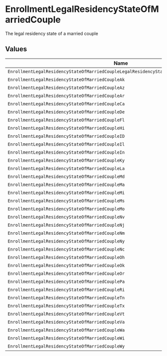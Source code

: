 # EnrollmentLegalResidencyStateOfMarriedCouple

The legal residency state of a married couple


## Values

| Name                                                                                        | Value                                                                                       |
| ------------------------------------------------------------------------------------------- | ------------------------------------------------------------------------------------------- |
| `EnrollmentLegalResidencyStateOfMarriedCoupleLegalResidencyStateOfMarriedCoupleUnspecified` | LEGAL_RESIDENCY_STATE_OF_MARRIED_COUPLE_UNSPECIFIED                                         |
| `EnrollmentLegalResidencyStateOfMarriedCoupleAk`                                            | AK                                                                                          |
| `EnrollmentLegalResidencyStateOfMarriedCoupleAz`                                            | AZ                                                                                          |
| `EnrollmentLegalResidencyStateOfMarriedCoupleAr`                                            | AR                                                                                          |
| `EnrollmentLegalResidencyStateOfMarriedCoupleCa`                                            | CA                                                                                          |
| `EnrollmentLegalResidencyStateOfMarriedCoupleDe`                                            | DE                                                                                          |
| `EnrollmentLegalResidencyStateOfMarriedCoupleFl`                                            | FL                                                                                          |
| `EnrollmentLegalResidencyStateOfMarriedCoupleHi`                                            | HI                                                                                          |
| `EnrollmentLegalResidencyStateOfMarriedCoupleID`                                            | ID                                                                                          |
| `EnrollmentLegalResidencyStateOfMarriedCoupleIl`                                            | IL                                                                                          |
| `EnrollmentLegalResidencyStateOfMarriedCoupleIn`                                            | IN                                                                                          |
| `EnrollmentLegalResidencyStateOfMarriedCoupleKy`                                            | KY                                                                                          |
| `EnrollmentLegalResidencyStateOfMarriedCoupleLa`                                            | LA                                                                                          |
| `EnrollmentLegalResidencyStateOfMarriedCoupleMd`                                            | MD                                                                                          |
| `EnrollmentLegalResidencyStateOfMarriedCoupleMa`                                            | MA                                                                                          |
| `EnrollmentLegalResidencyStateOfMarriedCoupleMi`                                            | MI                                                                                          |
| `EnrollmentLegalResidencyStateOfMarriedCoupleMs`                                            | MS                                                                                          |
| `EnrollmentLegalResidencyStateOfMarriedCoupleMo`                                            | MO                                                                                          |
| `EnrollmentLegalResidencyStateOfMarriedCoupleNv`                                            | NV                                                                                          |
| `EnrollmentLegalResidencyStateOfMarriedCoupleNj`                                            | NJ                                                                                          |
| `EnrollmentLegalResidencyStateOfMarriedCoupleNm`                                            | NM                                                                                          |
| `EnrollmentLegalResidencyStateOfMarriedCoupleNy`                                            | NY                                                                                          |
| `EnrollmentLegalResidencyStateOfMarriedCoupleNc`                                            | NC                                                                                          |
| `EnrollmentLegalResidencyStateOfMarriedCoupleOh`                                            | OH                                                                                          |
| `EnrollmentLegalResidencyStateOfMarriedCoupleOk`                                            | OK                                                                                          |
| `EnrollmentLegalResidencyStateOfMarriedCoupleOr`                                            | OR                                                                                          |
| `EnrollmentLegalResidencyStateOfMarriedCouplePa`                                            | PA                                                                                          |
| `EnrollmentLegalResidencyStateOfMarriedCoupleRi`                                            | RI                                                                                          |
| `EnrollmentLegalResidencyStateOfMarriedCoupleTn`                                            | TN                                                                                          |
| `EnrollmentLegalResidencyStateOfMarriedCoupleTx`                                            | TX                                                                                          |
| `EnrollmentLegalResidencyStateOfMarriedCoupleVt`                                            | VT                                                                                          |
| `EnrollmentLegalResidencyStateOfMarriedCoupleVa`                                            | VA                                                                                          |
| `EnrollmentLegalResidencyStateOfMarriedCoupleWa`                                            | WA                                                                                          |
| `EnrollmentLegalResidencyStateOfMarriedCoupleWi`                                            | WI                                                                                          |
| `EnrollmentLegalResidencyStateOfMarriedCoupleWy`                                            | WY                                                                                          |